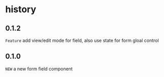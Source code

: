 # history



## 0.1.2
 `Feature` add view/edit mode for field, also use state for form gloal control  

## 0.1.0
 `NEW` a new form field component
